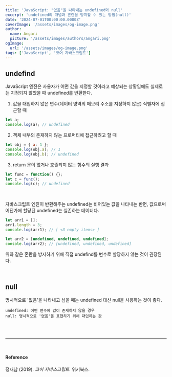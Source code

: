 ```yaml
---
title: 'JavaScript: "없음"을 나타내는 undefined와 null'
excerpt: 'undefined의 개념과 혼란을 방지할 수 있는 방법(null)'
date: '2024-07-01T00:00:00.0000Z'
coverImage: '/assets/images/og-image.png'
author:
  name: Angari
  picture: '/assets/images/authors/angari.png'
ogImage:
  url: '/assets/images/og-image.png'
tags: ['JavaScript', '코어 자바스크립트']
---
```


## **undefind**

JavaScript 엔진은 사용자가 어떤 값을 지정할 것이라고 예상되는 상황임에도 실제로는 지정되지 않았을 때 undefined를 반환한다.

1. 값을 대입하지 않은 변수(데이터 영역의 메모리 주소를 지정하지 않은) 식별자에 접근할 때
```js
let a;
console.log(a); // undefined
```

2. 객체 내부의 존재하지 않는 프로퍼티에 접근하려고 할 때
```js
let obj = { a: 1 };
console.log(obj.a); // 1
console.log(obj.b); // undefined
```

3. return 문이 없거나 호출되지 않는 함수의 실행 결과
```js
let func = function() {};
let c = func();
console.log(c); // undefined
```

<br/>

자바스크립트 엔진이 반환해주는 undefined는 비어있는 값을 나타내는 반면, 값으로써 어딘가에 할당된 undefined는 실존하는 데이터다.
```js
let arr1 = [];
arr1.length = 3;
console.log(arr1); // [ <3 empty items> ]

let arr2 = [undefined, undefined, undefined];
console.log(arr2); // [undefined, undefined, undefined]
```

위와 같은 혼란을 방지하기 위해 직접 undefind를 변수로 할당하지 않는 것이 권장된다.

<br/>

## **null**
명시적으로 '없음'을 나타내고 싶을 때는 undefined 대신 null을 사용하는 것이 좋다.
```
undefined: 어떤 변수에 값이 존재하지 않을 경우
null: 명시적으로 '없음'을 표현하기 위해 대입하는 값
```

<br/>
<br/>

---

<br/>

#### Reference

정재남 (2019). _코어 자바스크립트_. 위키북스.